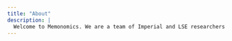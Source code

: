 ```yaml
---
title: "About"
description: |
  Welcome to Memonomics. We are a team of Imperial and LSE researchers using social media data to explore issues relevant to economics, politics and current affairs.
---
```



